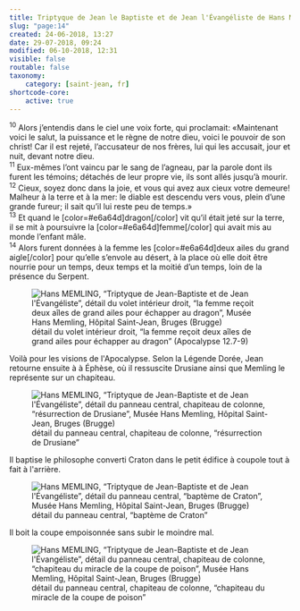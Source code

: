 ```yaml
---
title: Triptyque de Jean le Baptiste et de Jean l'Évangéliste de Hans Memling
slug: "page:14"
created: 24-06-2018, 13:27
date: 29-07-2018, 09:24
modified: 06-10-2018, 12:31
visible: false
routable: false
taxonomy:
    category: [saint-jean, fr]
shortcode-core:
    active: true
---
```

<sup>10</sup> 
Alors j’entendis dans le ciel une voix forte, qui proclamait: «Maintenant voici le salut, la puissance et le règne de notre dieu, voici le pouvoir de son christ! 
Car il est rejeté, l’accusateur de nos frères, lui qui les accusait, jour et nuit, devant notre dieu.  
<sup>11</sup> 
Eux-mêmes l’ont vaincu par le sang de l’agneau, par la parole dont ils furent les témoins; détachés de leur propre vie, ils sont allés jusqu’à mourir.  
<sup>12</sup> 
Cieux, soyez donc dans la joie, et vous qui avez aux cieux votre demeure! 
Malheur à la terre et à la mer: le diable est descendu vers vous, plein d’une grande fureur; il sait qu’il lui reste peu de temps.»  
<sup>13</sup> 
Et quand le [color=#e6a64d]dragon[/color] vit qu’il était jeté sur la terre, il se mit à poursuivre la [color=#e6a64d]femme[/color] qui avait mis au monde l’enfant mâle.  
<sup>14</sup> 
Alors furent données à la femme les [color=#e6a64d]deux ailes du grand aigle[/color] pour qu’elle s’envole au désert, à la place où elle doit être nourrie pour un temps, deux temps et la moitié d’un temps, loin de la présence du Serpent.

<figure><picture>
<source
sizes="(max-width: 767px) 98vw, (min-width: 959px) 50vw, 86vw"
srcset="
/user/sites/docs/pages/01.home/06.bruges/01.hopital-saint-jean/01.saint-jean/14.saint-jean_14/poursuite-280.webp 280w,
/user/sites/docs/pages/01.home/06.bruges/01.hopital-saint-jean/01.saint-jean/14.saint-jean_14/poursuite-380.webp 380w,
/user/sites/docs/pages/01.home/06.bruges/01.hopital-saint-jean/01.saint-jean/14.saint-jean_14/poursuite-480.webp 480w,
/user/sites/docs/pages/01.home/06.bruges/01.hopital-saint-jean/01.saint-jean/14.saint-jean_14/poursuite-640.webp 640w,
/user/sites/docs/pages/01.home/06.bruges/01.hopital-saint-jean/01.saint-jean/14.saint-jean_14/poursuite-840.webp 840w,
/user/sites/docs/pages/01.home/06.bruges/01.hopital-saint-jean/01.saint-jean/14.saint-jean_14/poursuite-1280.webp 1280w,
/user/sites/docs/pages/01.home/06.bruges/01.hopital-saint-jean/01.saint-jean/14.saint-jean_14/poursuite-1600.webp 1600w,
/user/sites/docs/pages/01.home/06.bruges/01.hopital-saint-jean/01.saint-jean/14.saint-jean_14/poursuite-1920.webp 1920w"
type="image/webp" />
<img
src="/user/sites/docs/pages/01.home/06.bruges/01.hopital-saint-jean/01.saint-jean/14.saint-jean_14/poursuite-640.jpg" title="Hans MEMLING, “Triptyque de Jean-Baptiste et de Jean l'Évangéliste”, détail du volet intérieur droit, “la femme reçoit deux aîles de grand ailes pour échapper au dragon”, Musée Hans Memling, Hôpital Saint-Jean, Bruges (Brugge)" alt="Hans MEMLING, “Triptyque de Jean-Baptiste et de Jean l'Évangéliste”, détail du volet intérieur droit, “la femme reçoit deux aîles de grand ailes pour échapper au dragon”, Musée Hans Memling, Hôpital Saint-Jean, Bruges (Brugge)" class="class-diane-img"
sizes="(max-width: 767px) 98vw, (min-width: 959px) 50vw, 86vw"
srcset="
/user/sites/docs/pages/01.home/06.bruges/01.hopital-saint-jean/01.saint-jean/14.saint-jean_14/poursuite-280.jpg 280w,
/user/sites/docs/pages/01.home/06.bruges/01.hopital-saint-jean/01.saint-jean/14.saint-jean_14/poursuite-380.jpg 380w,
/user/sites/docs/pages/01.home/06.bruges/01.hopital-saint-jean/01.saint-jean/14.saint-jean_14/poursuite-480.jpg 480w,
/user/sites/docs/pages/01.home/06.bruges/01.hopital-saint-jean/01.saint-jean/14.saint-jean_14/poursuite-640.jpg 640w,
/user/sites/docs/pages/01.home/06.bruges/01.hopital-saint-jean/01.saint-jean/14.saint-jean_14/poursuite-840.jpg 840w,
/user/sites/docs/pages/01.home/06.bruges/01.hopital-saint-jean/01.saint-jean/14.saint-jean_14/poursuite-1280.jpg 1280w,
/user/sites/docs/pages/01.home/06.bruges/01.hopital-saint-jean/01.saint-jean/14.saint-jean_14/poursuite-1600.jpg 1600w,
/user/sites/docs/pages/01.home/06.bruges/01.hopital-saint-jean/01.saint-jean/14.saint-jean_14/poursuite-1920.jpg 1920w">
</picture><figcaption>détail du volet intérieur droit, “la femme reçoit deux aîles de grand ailes pour échapper au dragon” (Apocalypse 12.7-9)</figcaption></figure>

Voilà pour les visions de l'Apocalypse. Selon la Légende Dorée, Jean retourne ensuite à à Éphèse, où il ressuscite Drusiane ainsi que Memling le représente sur un chapiteau.

<figure><picture>
<source
sizes="(max-width: 767px) 98vw, (min-width: 959px) 50vw, 86vw"
srcset="
/user/sites/docs/pages/01.home/06.bruges/01.hopital-saint-jean/01.saint-jean/14.saint-jean_14/chapiteau-3-280.webp 280w,
/user/sites/docs/pages/01.home/06.bruges/01.hopital-saint-jean/01.saint-jean/14.saint-jean_14/chapiteau-3-380.webp 380w,
/user/sites/docs/pages/01.home/06.bruges/01.hopital-saint-jean/01.saint-jean/14.saint-jean_14/chapiteau-3-480.webp 480w,
/user/sites/docs/pages/01.home/06.bruges/01.hopital-saint-jean/01.saint-jean/14.saint-jean_14/chapiteau-3-640.webp 640w,
/user/sites/docs/pages/01.home/06.bruges/01.hopital-saint-jean/01.saint-jean/14.saint-jean_14/chapiteau-3-840.webp 840w,
/user/sites/docs/pages/01.home/06.bruges/01.hopital-saint-jean/01.saint-jean/14.saint-jean_14/chapiteau-3-1280.webp 1280w,
/user/sites/docs/pages/01.home/06.bruges/01.hopital-saint-jean/01.saint-jean/14.saint-jean_14/chapiteau-3-1600.webp 1600w,
/user/sites/docs/pages/01.home/06.bruges/01.hopital-saint-jean/01.saint-jean/14.saint-jean_14/chapiteau-3-1920.webp 1920w"
type="image/webp" />
<img
src="/user/sites/docs/pages/01.home/06.bruges/01.hopital-saint-jean/01.saint-jean/14.saint-jean_14/chapiteau-3-640.jpg" title="Hans MEMLING, “Triptyque de Jean-Baptiste et de Jean l'Évangéliste”, détail du panneau central, chapiteau de colonne, “résurrection de Drusiane”, Musée Hans Memling, Hôpital Saint-Jean, Bruges (Brugge)" alt="Hans MEMLING, “Triptyque de Jean-Baptiste et de Jean l'Évangéliste”, détail du panneau central, chapiteau de colonne, “résurrection de Drusiane”, Musée Hans Memling, Hôpital Saint-Jean, Bruges (Brugge)" class="class-70-img"
sizes="(max-width: 767px) 98vw, (min-width: 959px) 50vw, 86vw"
srcset="
/user/sites/docs/pages/01.home/06.bruges/01.hopital-saint-jean/01.saint-jean/14.saint-jean_14/chapiteau-3-280.jpg 280w,
/user/sites/docs/pages/01.home/06.bruges/01.hopital-saint-jean/01.saint-jean/14.saint-jean_14/chapiteau-3-380.jpg 380w,
/user/sites/docs/pages/01.home/06.bruges/01.hopital-saint-jean/01.saint-jean/14.saint-jean_14/chapiteau-3-480.jpg 480w,
/user/sites/docs/pages/01.home/06.bruges/01.hopital-saint-jean/01.saint-jean/14.saint-jean_14/chapiteau-3-640.jpg 640w,
/user/sites/docs/pages/01.home/06.bruges/01.hopital-saint-jean/01.saint-jean/14.saint-jean_14/chapiteau-3-840.jpg 840w,
/user/sites/docs/pages/01.home/06.bruges/01.hopital-saint-jean/01.saint-jean/14.saint-jean_14/chapiteau-3-1280.jpg 1280w,
/user/sites/docs/pages/01.home/06.bruges/01.hopital-saint-jean/01.saint-jean/14.saint-jean_14/chapiteau-3-1600.jpg 1600w,
/user/sites/docs/pages/01.home/06.bruges/01.hopital-saint-jean/01.saint-jean/14.saint-jean_14/chapiteau-3-1920.jpg 1920w">
</picture><figcaption>détail du panneau central, chapiteau de colonne, “résurrection de Drusiane”</figcaption></figure>

Il baptise le philosophe converti Craton dans le petit édifice à coupole tout à fait à l'arrière.

<figure><picture>
<source
sizes="(max-width: 767px) 98vw, (min-width: 959px) 50vw, 86vw"
srcset="
/user/sites/docs/pages/01.home/06.bruges/01.hopital-saint-jean/01.saint-jean/14.saint-jean_14/craton-280.webp 280w,
/user/sites/docs/pages/01.home/06.bruges/01.hopital-saint-jean/01.saint-jean/14.saint-jean_14/craton-380.webp 380w,
/user/sites/docs/pages/01.home/06.bruges/01.hopital-saint-jean/01.saint-jean/14.saint-jean_14/craton-480.webp 480w,
/user/sites/docs/pages/01.home/06.bruges/01.hopital-saint-jean/01.saint-jean/14.saint-jean_14/craton-640.webp 640w,
/user/sites/docs/pages/01.home/06.bruges/01.hopital-saint-jean/01.saint-jean/14.saint-jean_14/craton-840.webp 840w,
/user/sites/docs/pages/01.home/06.bruges/01.hopital-saint-jean/01.saint-jean/14.saint-jean_14/craton-1280.webp 1280w,
/user/sites/docs/pages/01.home/06.bruges/01.hopital-saint-jean/01.saint-jean/14.saint-jean_14/craton-1600.webp 1600w,
/user/sites/docs/pages/01.home/06.bruges/01.hopital-saint-jean/01.saint-jean/14.saint-jean_14/craton-1920.webp 1920w"
type="image/webp" />
<img
src="/user/sites/docs/pages/01.home/06.bruges/01.hopital-saint-jean/01.saint-jean/14.saint-jean_14/craton-640.jpg" title="Hans MEMLING, “Triptyque de Jean-Baptiste et de Jean l'Évangéliste”, détail du panneau central, “baptème de Craton”, Musée Hans Memling, Hôpital Saint-Jean, Bruges (Brugge)" alt="Hans MEMLING, “Triptyque de Jean-Baptiste et de Jean l'Évangéliste”, détail du panneau central, “baptème de Craton”, Musée Hans Memling, Hôpital Saint-Jean, Bruges (Brugge)" class="class-40-img"
sizes="(max-width: 767px) 98vw, (min-width: 959px) 50vw, 86vw"
srcset="
/user/sites/docs/pages/01.home/06.bruges/01.hopital-saint-jean/01.saint-jean/14.saint-jean_14/craton-280.jpg 280w,
/user/sites/docs/pages/01.home/06.bruges/01.hopital-saint-jean/01.saint-jean/14.saint-jean_14/craton-380.jpg 380w,
/user/sites/docs/pages/01.home/06.bruges/01.hopital-saint-jean/01.saint-jean/14.saint-jean_14/craton-480.jpg 480w,
/user/sites/docs/pages/01.home/06.bruges/01.hopital-saint-jean/01.saint-jean/14.saint-jean_14/craton-640.jpg 640w,
/user/sites/docs/pages/01.home/06.bruges/01.hopital-saint-jean/01.saint-jean/14.saint-jean_14/craton-840.jpg 840w,
/user/sites/docs/pages/01.home/06.bruges/01.hopital-saint-jean/01.saint-jean/14.saint-jean_14/craton-1280.jpg 1280w,
/user/sites/docs/pages/01.home/06.bruges/01.hopital-saint-jean/01.saint-jean/14.saint-jean_14/craton-1600.jpg 1600w,
/user/sites/docs/pages/01.home/06.bruges/01.hopital-saint-jean/01.saint-jean/14.saint-jean_14/craton-1920.jpg 1920w">
</picture><figcaption>détail du panneau central, “baptème de Craton”</figcaption></figure>

Il boit la coupe empoisonnée sans subir le moindre mal.

<figure><picture>
<source
sizes="(max-width: 767px) 98vw, (min-width: 959px) 50vw, 86vw"
srcset="
/user/sites/docs/pages/01.home/06.bruges/01.hopital-saint-jean/01.saint-jean/14.saint-jean_14/chapiteau-4-280.webp 280w,
/user/sites/docs/pages/01.home/06.bruges/01.hopital-saint-jean/01.saint-jean/14.saint-jean_14/chapiteau-4-380.webp 380w,
/user/sites/docs/pages/01.home/06.bruges/01.hopital-saint-jean/01.saint-jean/14.saint-jean_14/chapiteau-4-480.webp 480w,
/user/sites/docs/pages/01.home/06.bruges/01.hopital-saint-jean/01.saint-jean/14.saint-jean_14/chapiteau-4-640.webp 640w,
/user/sites/docs/pages/01.home/06.bruges/01.hopital-saint-jean/01.saint-jean/14.saint-jean_14/chapiteau-4-840.webp 840w,
/user/sites/docs/pages/01.home/06.bruges/01.hopital-saint-jean/01.saint-jean/14.saint-jean_14/chapiteau-4-1280.webp 1280w,
/user/sites/docs/pages/01.home/06.bruges/01.hopital-saint-jean/01.saint-jean/14.saint-jean_14/chapiteau-4-1600.webp 1600w,
/user/sites/docs/pages/01.home/06.bruges/01.hopital-saint-jean/01.saint-jean/14.saint-jean_14/chapiteau-4-1920.webp 1920w"
type="image/webp" />
<img
src="/user/sites/docs/pages/01.home/06.bruges/01.hopital-saint-jean/01.saint-jean/14.saint-jean_14/chapiteau-4-640.jpg" title="Hans MEMLING, “Triptyque de Jean-Baptiste et de Jean l'Évangéliste”, détail du panneau central, chapiteau de colonne, “chapiteau du miracle de la coupe de poison”, Musée Hans Memling, Hôpital Saint-Jean, Bruges (Brugge)" alt="Hans MEMLING, “Triptyque de Jean-Baptiste et de Jean l'Évangéliste”, détail du panneau central, chapiteau de colonne, “chapiteau du miracle de la coupe de poison”, Musée Hans Memling, Hôpital Saint-Jean, Bruges (Brugge)" class="class-70-img"
sizes="(max-width: 767px) 98vw, (min-width: 959px) 50vw, 86vw"
srcset="
/user/sites/docs/pages/01.home/06.bruges/01.hopital-saint-jean/01.saint-jean/14.saint-jean_14/chapiteau-4-280.jpg 280w,
/user/sites/docs/pages/01.home/06.bruges/01.hopital-saint-jean/01.saint-jean/14.saint-jean_14/chapiteau-4-380.jpg 380w,
/user/sites/docs/pages/01.home/06.bruges/01.hopital-saint-jean/01.saint-jean/14.saint-jean_14/chapiteau-4-480.jpg 480w,
/user/sites/docs/pages/01.home/06.bruges/01.hopital-saint-jean/01.saint-jean/14.saint-jean_14/chapiteau-4-640.jpg 640w,
/user/sites/docs/pages/01.home/06.bruges/01.hopital-saint-jean/01.saint-jean/14.saint-jean_14/chapiteau-4-840.jpg 840w,
/user/sites/docs/pages/01.home/06.bruges/01.hopital-saint-jean/01.saint-jean/14.saint-jean_14/chapiteau-4-1280.jpg 1280w,
/user/sites/docs/pages/01.home/06.bruges/01.hopital-saint-jean/01.saint-jean/14.saint-jean_14/chapiteau-4-1600.jpg 1600w,
/user/sites/docs/pages/01.home/06.bruges/01.hopital-saint-jean/01.saint-jean/14.saint-jean_14/chapiteau-4-1920.jpg 1920w">
</picture><figcaption>détail du panneau central, chapiteau de colonne, “chapiteau du miracle de la coupe de poison”</figcaption></figure>